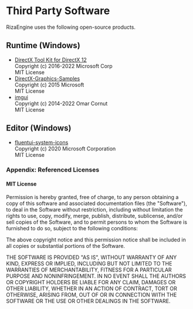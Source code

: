 # Third Party Software
RizaEngine uses the following open-source products.

## Runtime (Windows)
- [DirectX Tool Kit for DirectX 12](https://github.com/microsoft/DirectXTK12)  
  Copyright (c) 2016-2022 Microsoft Corp  
  MIT License 
- [DirectX-Graphics-Samples](https://github.com/microsoft/DirectX-Graphics-Samples)   
  Copyright (c) 2015 Microsoft  
  MIT License 
- [imgui](https://github.com/ocornut/imgui)  
  Copyright (c) 2014-2022 Omar Cornut  
  MIT License  
## Editor (Windows)
- [fluentui-system-icons](https://github.com/microsoft/fluentui-system-icons)  
  Copyright (c) 2020 Microsoft Corporation  
  MIT License  
  
### Appendix: Referenced Licenses

#### MIT License

Permission is hereby granted, free of charge, to any person obtaining a copy of this software and associated documentation files (the "Software"), to deal in the Software without restriction, including without limitation the rights to use, copy, modify, merge, publish, distribute, sublicense, and/or sell copies of the Software, and to permit persons to whom the Software is furnished to do so, subject to the following conditions:

The above copyright notice and this permission notice shall be included in all copies or substantial portions of the Software.

THE SOFTWARE IS PROVIDED "AS IS", WITHOUT WARRANTY OF ANY KIND, EXPRESS OR IMPLIED, INCLUDING BUT NOT LIMITED TO THE WARRANTIES OF MERCHANTABILITY, FITNESS FOR A PARTICULAR PURPOSE AND NONINFRINGEMENT. IN NO EVENT SHALL THE AUTHORS OR COPYRIGHT HOLDERS BE LIABLE FOR ANY CLAIM, DAMAGES OR OTHER LIABILITY, WHETHER IN AN ACTION OF CONTRACT, TORT OR OTHERWISE, ARISING FROM, OUT OF OR IN CONNECTION WITH THE SOFTWARE OR THE USE OR OTHER DEALINGS IN THE SOFTWARE.
